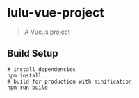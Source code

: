 # lulu-vue-project

> A Vue.js project

## Build Setup

``` 
# install dependencies
npm install
# build for production with minification
npm run build
```
